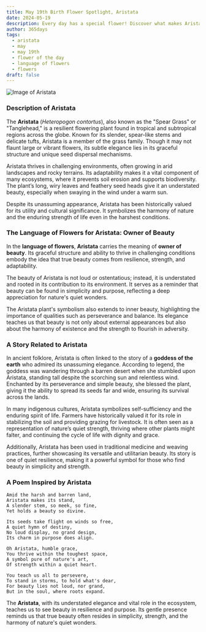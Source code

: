 ```yaml
---
title: May 19th Birth Flower Spotlight, Aristata
date: 2024-05-19
description: Every day has a special flower! Discover what makes Aristata unique as today’s birth flower and its symbolic meaning.
author: 365days
tags:
  - aristata
  - may
  - may 19th
  - flower of the day
  - language of flowers
  - flowers
draft: false
---
```


![Image of Aristata](https://cdn.pixabay.com/photo/2014/12/05/01/21/gaillardia-557400_640.jpg#center)


### Description of Aristata

The **Aristata** (_Heteropogon contortus_), also known as the "Spear Grass" or "Tanglehead," is a resilient flowering plant found in tropical and subtropical regions across the globe. Known for its slender, spear-like stems and delicate tufts, Aristata is a member of the grass family. Though it may not flaunt large or vibrant flowers, its subtle elegance lies in its graceful structure and unique seed dispersal mechanisms.

Aristata thrives in challenging environments, often growing in arid landscapes and rocky terrains. Its adaptability makes it a vital component of many ecosystems, where it prevents soil erosion and supports biodiversity. The plant’s long, wiry leaves and feathery seed heads give it an understated beauty, especially when swaying in the wind under a warm sun.

Despite its unassuming appearance, Aristata has been historically valued for its utility and cultural significance. It symbolizes the harmony of nature and the enduring strength of life even in the harshest conditions.

### The Language of Flowers for Aristata: Owner of Beauty

In the **language of flowers**, **Aristata** carries the meaning of **owner of beauty**. Its graceful structure and ability to thrive in challenging conditions embody the idea that true beauty comes from resilience, strength, and adaptability.

The beauty of Aristata is not loud or ostentatious; instead, it is understated and rooted in its contribution to its environment. It serves as a reminder that beauty can be found in simplicity and purpose, reflecting a deep appreciation for nature's quiet wonders.

The Aristata plant's symbolism also extends to inner beauty, highlighting the importance of qualities such as perseverance and balance. Its elegance teaches us that beauty is not only about external appearances but also about the harmony of existence and the strength to flourish in adversity.

### A Story Related to Aristata

In ancient folklore, Aristata is often linked to the story of a **goddess of the earth** who admired its unassuming elegance. According to legend, the goddess was wandering through a barren desert when she stumbled upon Aristata, standing tall despite the scorching sun and relentless wind. Enchanted by its perseverance and simple beauty, she blessed the plant, giving it the ability to spread its seeds far and wide, ensuring its survival across the lands.

In many indigenous cultures, Aristata symbolizes self-sufficiency and the enduring spirit of life. Farmers have historically valued it for its role in stabilizing the soil and providing grazing for livestock. It is often seen as a representation of nature’s quiet strength, thriving where other plants might falter, and continuing the cycle of life with dignity and grace.

Additionally, Aristata has been used in traditional medicine and weaving practices, further showcasing its versatile and utilitarian beauty. Its story is one of quiet resilience, making it a powerful symbol for those who find beauty in simplicity and strength.

### A Poem Inspired by Aristata

```
Amid the harsh and barren land,  
Aristata makes its stand,  
A slender stem, so meek, so fine,  
Yet holds a beauty so divine.  

Its seeds take flight on winds so free,  
A quiet hymn of destiny,  
No loud display, no grand design,  
Its charm in purpose does align.  

Oh Aristata, humble grace,  
You thrive within the toughest space,  
A symbol pure of nature's art,  
Of strength within a quiet heart.  

You teach us all to persevere,  
To stand in storms, to hold what's dear,  
For beauty lies not loud, nor grand,  
But in the soul, where roots expand.  
```

The **Aristata**, with its understated elegance and vital role in the ecosystem, teaches us to see beauty in resilience and purpose. Its gentle presence reminds us that true beauty often resides in simplicity, strength, and the harmony of nature's quiet wonders.